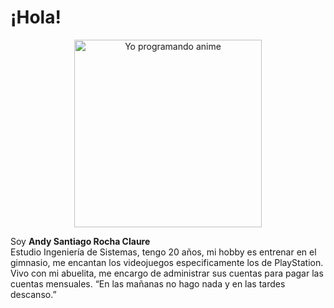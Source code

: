 # ¡Hola! 
<p align="center">
  <img src="./Ahandsomemanwithblackhairandglassesprogrammingwithanimeanimationstylemuscularbuildfromgoingtothegymsittingatadeskdynamicposevibrantcolorsdetailedbackgroundofafuturisticcoding-ezgif.com-video-to-gif-converter" alt="Yo programando anime" width="300"/>
</p>

Soy **Andy Santiago Rocha Claure**  
Estudio Ingeniería de Sistemas, tengo 20 años, mi hobby es entrenar en el gimnasio, me encantan los videojuegos especificamente los de PlayStation.
Vivo con mi abuelita, me encargo de administrar sus cuentas para pagar las cuentas mensuales.
“En las mañanas no hago nada y en las tardes descanso.”
